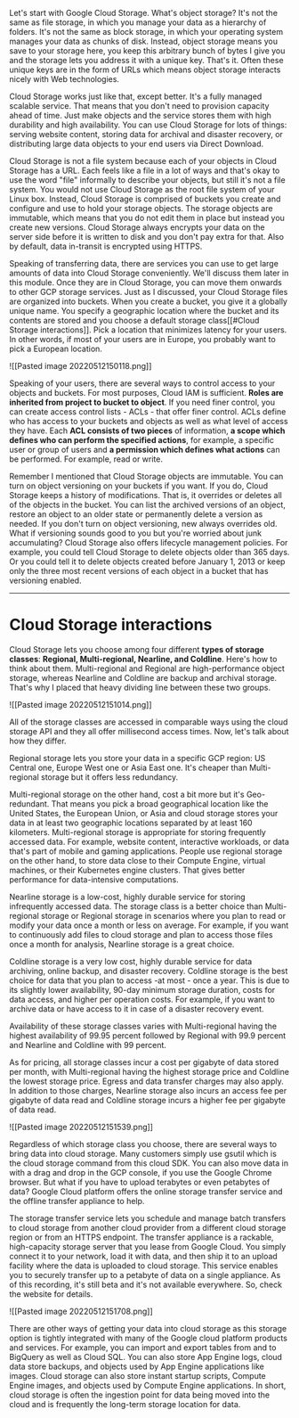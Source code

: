 Let's start with Google Cloud Storage. What's object storage? It's not the same as file storage, in which you manage your data as a hierarchy of folders. It's not the same as block storage, in which your operating system manages your data as chunks of disk. Instead, object storage means you save to your storage here, you keep this arbitrary bunch of bytes I give you and the storage lets you address it with a unique key. That's it. Often these unique keys are in the form of URLs which means object storage interacts nicely with Web technologies.

Cloud Storage works just like that, except better. It's a fully managed scalable service. That means that you don't need to provision capacity ahead of time. Just make objects and the service stores them with high durability and high availability. You can use Cloud Storage for lots of things: serving website content, storing data for archival and disaster recovery, or distributing large data objects to your end users via Direct Download.

Cloud Storage is not a file system because each of your objects in Cloud Storage has a URL. Each feels like a file in a lot of ways and that's okay to use the word "file" informally to describe your objects, but still it's not a file system. You would not use Cloud Storage as the root file system of your Linux box. Instead, Cloud Storage is comprised of buckets you create and configure and use to hold your storage objects. The storage objects are immutable, which means that you do not edit them in place but instead you create new versions. Cloud Storage always encrypts your data on the server side before it is written to disk and you don't pay extra for that. Also by default, data in-transit is encrypted using HTTPS.

Speaking of transferring data, there are services you can use to get large amounts of data into Cloud Storage conveniently. We'll discuss them later in this module. Once they are in Cloud Storage, you can move them onwards to other GCP storage services. Just as I discussed, your Cloud Storage files are organized into buckets. When you create a bucket, you give it a globally unique name. You specify a geographic location where the bucket and its contents are stored and you choose a default storage class[[#Cloud Storage interactions]]. Pick a location that minimizes latency for your users. In other words, if most of your users are in Europe, you probably want to pick a European location.

![[Pasted image 20220512150118.png]]

Speaking of your users, there are several ways to control access to your objects and buckets. For most purposes, Cloud IAM is sufficient. **Roles are inherited from project to bucket to object**. If you need finer control, you can create access control lists - ACLs - that offer finer control. ACLs define who has access to your buckets and objects as well as what level of access they have. Each **ACL consists of two pieces** of information, **a scope which defines who can perform the specified actions**, for example, a specific user or group of users and **a permission which defines what actions** can be performed. For example, read or write.

Remember I mentioned that Cloud Storage objects are immutable. You can turn on object versioning on your buckets if you want. If you do, Cloud Storage keeps a history of modifications. That is, it overrides or deletes all of the objects in the bucket. You can list the archived versions of an object, restore an object to an older state or permanently delete a version as needed. If you don't turn on object versioning, new always overrides old. What if versioning sounds good to you but you're worried about junk accumulating? Cloud Storage also offers lifecycle management policies. For example, you could tell Cloud Storage to delete objects older than 365 days. Or you could tell it to delete objects created before January 1, 2013 or keep only the three most recent versions of each object in a bucket that has versioning enabled.

---

# Cloud Storage interactions
Cloud Storage lets you choose among four different **types of storage classes**: **Regional, Multi-regional, Nearline, and Coldline**. Here's how to think about them. Multi-regional and Regional are high-performance object storage, whereas Nearline and Coldline are backup and archival storage. That's why I placed that heavy dividing line between these two groups.

![[Pasted image 20220512151014.png]]

All of the storage classes are accessed in comparable ways using the cloud storage API and they all offer millisecond access times. Now, let's talk about how they differ. 

Regional storage lets you store your data in a specific GCP region: US Central one, Europe West one or Asia East one. It's cheaper than Multi-regional storage but it offers less redundancy.

Multi-regional storage on the other hand, cost a bit more but it's Geo-redundant. That means you pick a broad geographical location like the United States, the European Union, or Asia and cloud storage stores your data in at least two geographic locations separated by at least 160 kilometers. Multi-regional storage is appropriate for storing frequently accessed data. For example, website content, interactive workloads, or data that's part of mobile and gaming applications. People use regional storage on the other hand, to store data close to their Compute Engine, virtual machines, or their Kubernetes engine clusters. That gives better performance for data-intensive computations.

Nearline storage is a low-cost, highly durable service for storing infrequently accessed data. The storage class is a better choice than Multi-regional storage or Regional storage in scenarios where you plan to read or modify your data once a month or less on average. For example, if you want to continuously add files to cloud storage and plan to access those files once a month for analysis, Nearline storage is a great choice.

Coldline storage is a very low cost, highly durable service for data archiving, online backup, and disaster recovery. Coldline storage is the best choice for data that you plan to access -at most - once a year. This is due to its slightly lower availability, 90-day minimum storage duration, costs for data access, and higher per operation costs. For example, if you want to archive data or have access to it in case of a disaster recovery event.

Availability of these storage classes varies with Multi-regional having the highest availability of 99.95 percent followed by Regional with 99.9 percent and Nearline and Coldline with 99 percent.

As for pricing, all storage classes incur a cost per gigabyte of data stored per month, with Multi-regional having the highest storage price and Coldline the lowest storage price. Egress and data transfer charges may also apply. In addition to those charges, Nearline storage also incurs an access fee per gigabyte of data read and Coldline storage incurs a higher fee per gigabyte of data read.

![[Pasted image 20220512151539.png]]

Regardless of which storage class you choose, there are several ways to bring data into cloud storage. Many customers simply use gsutil which is the cloud storage command from this cloud SDK. You can also move data in with a drag and drop in the GCP console, if you use the Google Chrome browser. But what if you have to upload terabytes or even petabytes of data? Google Cloud platform offers the online storage transfer service and the offline transfer appliance to help.

The storage transfer service lets you schedule and manage batch transfers to cloud storage from another cloud provider from a different cloud storage region or from an HTTPS endpoint. The transfer appliance is a rackable, high-capacity storage server that you lease from Google Cloud. You simply connect it to your network, load it with data, and then ship it to an upload facility where the data is uploaded to cloud storage. This service enables you to securely transfer up to a petabyte of data on a single appliance. As of this recording, it's still beta and it's not available everywhere. So, check the website for details.

![[Pasted image 20220512151708.png]]

There are other ways of getting your data into cloud storage as this storage option is tightly integrated with many of the Google cloud platform products and services. For example, you can import and export tables from and to BigQuery as well as Cloud SQL. You can also store App Engine logs, cloud data store backups, and objects used by App Engine applications like images. Cloud storage can also store instant startup scripts, Compute Engine images, and objects used by Compute Engine applications. In short, cloud storage is often the ingestion point for data being moved into the cloud and is frequently the long-term storage location for data.